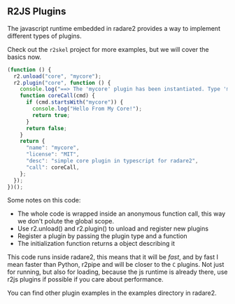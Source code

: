 ## R2JS Plugins

The javascript runtime embedded in radare2 provides a way to implement different types of plugins.

Check out the `r2skel` project for more examples, but we will cover the basics now.

```js
(function () {
  r2.unload("core", "mycore");
  r2.plugin("core", function () {
    console.log("==> The 'mycore' plugin has been instantiated. Type 'mycore' to test it");
    function coreCall(cmd) {
      if (cmd.startsWith("mycore")) {
        console.log("Hello From My Core!");
        return true;
      }
      return false;
    }
    return {
      "name": "mycore",
      "license": "MIT",
      "desc": "simple core plugin in typescript for radare2",
      "call": coreCall,
    };
  });
})();
```

Some notes on this code:

* The whole code is wrapped inside an anonymous function call, this way we don't polute the global scope.
* Use r2.unload() and r2.plugin() to unload and register new plugins
* Register a plugin by passing the plugin type and a function
* The initialization function returns a object describing it

This code runs inside radare2, this means that it will be _fast_, and by fast I mean faster than Python, r2pipe and will be closer to the `C` plugins. Not just for running, but also for loading, because the js runtime is already there, use r2js plugins if possible if you care about performance.

You can find other plugin examples in the examples directory in radare2.
